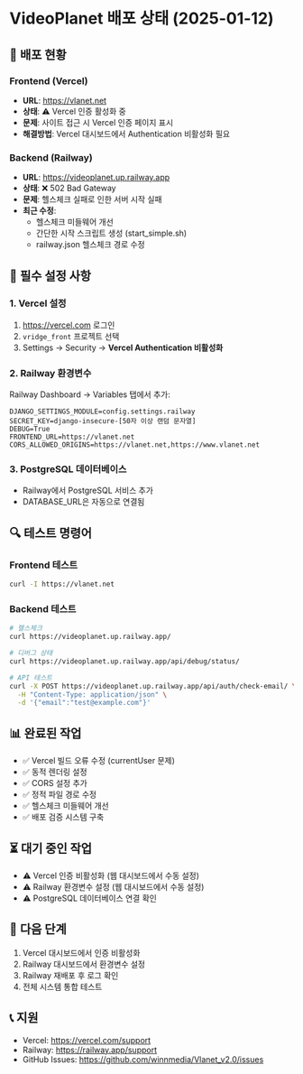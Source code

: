 # VideoPlanet 배포 상태 (2025-01-12)

## 🚀 배포 현황

### Frontend (Vercel)
- **URL**: https://vlanet.net
- **상태**: ⚠️ Vercel 인증 활성화 중
- **문제**: 사이트 접근 시 Vercel 인증 페이지 표시
- **해결방법**: Vercel 대시보드에서 Authentication 비활성화 필요

### Backend (Railway)
- **URL**: https://videoplanet.up.railway.app
- **상태**: ❌ 502 Bad Gateway
- **문제**: 헬스체크 실패로 인한 서버 시작 실패
- **최근 수정**: 
  - 헬스체크 미들웨어 개선
  - 간단한 시작 스크립트 생성 (start_simple.sh)
  - railway.json 헬스체크 경로 수정

## 📝 필수 설정 사항

### 1. Vercel 설정
1. https://vercel.com 로그인
2. `vridge_front` 프로젝트 선택
3. Settings → Security → **Vercel Authentication 비활성화**

### 2. Railway 환경변수
Railway Dashboard → Variables 탭에서 추가:

```env
DJANGO_SETTINGS_MODULE=config.settings.railway
SECRET_KEY=django-insecure-[50자 이상 랜덤 문자열]
DEBUG=True
FRONTEND_URL=https://vlanet.net
CORS_ALLOWED_ORIGINS=https://vlanet.net,https://www.vlanet.net
```

### 3. PostgreSQL 데이터베이스
- Railway에서 PostgreSQL 서비스 추가
- DATABASE_URL은 자동으로 연결됨

## 🔍 테스트 명령어

### Frontend 테스트
```bash
curl -I https://vlanet.net
```

### Backend 테스트
```bash
# 헬스체크
curl https://videoplanet.up.railway.app/

# 디버그 상태
curl https://videoplanet.up.railway.app/api/debug/status/

# API 테스트
curl -X POST https://videoplanet.up.railway.app/api/auth/check-email/ \
  -H "Content-Type: application/json" \
  -d '{"email":"test@example.com"}'
```

## 📊 완료된 작업
- ✅ Vercel 빌드 오류 수정 (currentUser 문제)
- ✅ 동적 렌더링 설정
- ✅ CORS 설정 추가
- ✅ 정적 파일 경로 수정
- ✅ 헬스체크 미들웨어 개선
- ✅ 배포 검증 시스템 구축

## ⏳ 대기 중인 작업
- ⚠️ Vercel 인증 비활성화 (웹 대시보드에서 수동 설정)
- ⚠️ Railway 환경변수 설정 (웹 대시보드에서 수동 설정)
- ⚠️ PostgreSQL 데이터베이스 연결 확인

## 🎯 다음 단계
1. Vercel 대시보드에서 인증 비활성화
2. Railway 대시보드에서 환경변수 설정
3. Railway 재배포 후 로그 확인
4. 전체 시스템 통합 테스트

## 📞 지원
- Vercel: https://vercel.com/support
- Railway: https://railway.app/support
- GitHub Issues: https://github.com/winnmedia/Vlanet_v2.0/issues